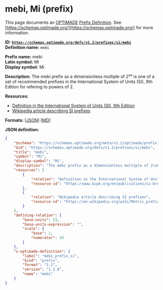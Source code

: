 # mebi, Mi (prefix)

This page documents an [OPTIMADE](https://www.optimade.org/) [Prefix Definition](https://schemas.optimade.org/#definitions). See [https://schemas.optimade.org/](https://schemas.optimade.org/) for more information.

**ID: [`https://schemas.optimade.org/defs/v1.2/prefixes/si/mebi`](https://schemas.optimade.org/defs/v1.2/prefixes/si/mebi.md)**  
**Definition name:** `mebi`

**Prefix name:** mebi  
**Latin symbol:** Mi  
**Display symbol:** Mi  
  
**Description:** The mebi prefix as a dimensionless multiple of 2²⁰ is one of a set of recommended prefixes in the International System of Units (SI), 9th Edition for refering to powers of 2.



**Resources:**

- [Definition in the International System of Units (SI), 9th Edition](https://www.bipm.org/en/publications/si-brochure)
- [Wikipedia article describing SI prefixes](https://en.wikipedia.org/wiki/Metric_prefix)


**Formats:** [[JSON](mebi.json)] [[MD](mebi.md)]

**JSON definition:**

``` json
{
    "$schema": "https://schemas.optimade.org/meta/v1.2/optimade/prefix_definition.md",
    "$id": "https://schemas.optimade.org/defs/v1.2/prefixes/si/mebi",
    "title": "mebi",
    "symbol": "Mi",
    "display-symbol": "Mi",
    "description": "The mebi prefix as a dimensionless multiple of 2\u00b2\u2070 is one of a set of recommended prefixes in the International System of Units (SI), 9th Edition for refering to powers of 2.",
    "resources": [
        {
            "relation": "Definition in the International System of Units (SI), 9th Edition",
            "resource-id": "https://www.bipm.org/en/publications/si-brochure"
        },
        {
            "relation": "Wikipedia article describing SI prefixes",
            "resource-id": "https://en.wikipedia.org/wiki/Metric_prefix"
        }
    ],
    "defining-relation": {
        "base-units": [],
        "base-units-expression": "",
        "scale": {
            "base": 2,
            "numerator": 20
        }
    },
    "x-optimade-definition": {
        "label": "mebi_prefix_si",
        "kind": "prefix",
        "format": "1.2",
        "version": "1.2.0",
        "name": "mebi"
    }
}
```